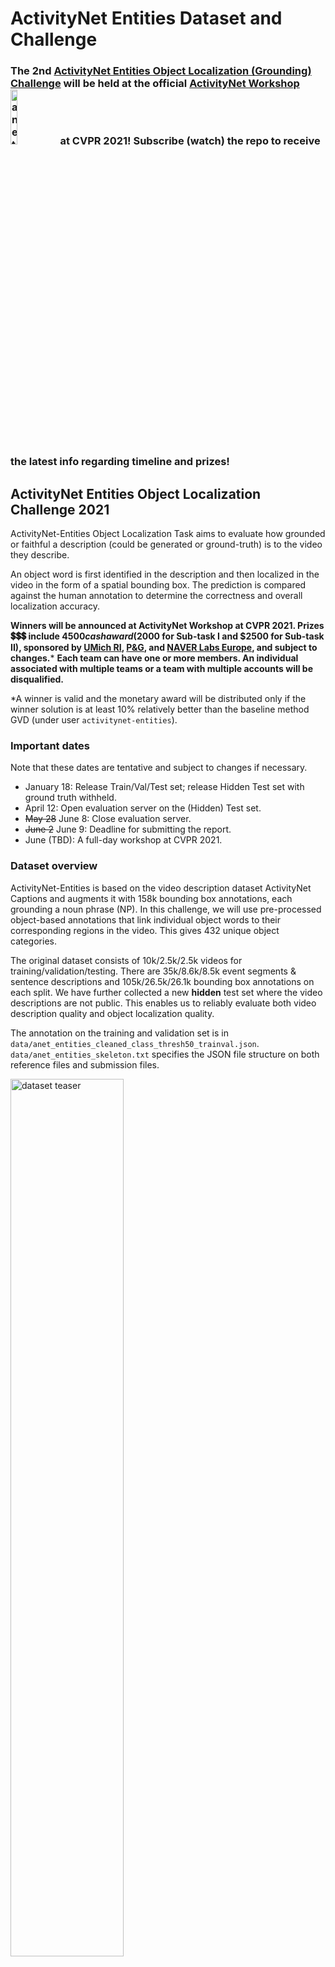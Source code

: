 # ActivityNet Entities Dataset and Challenge

### The 2nd [ActivityNet Entities Object Localization (Grounding) Challenge](http://activity-net.org/challenges/2020/tasks/guest_anet_eol.html) will be held at the official [ActivityNet Workshop](http://activity-net.org/challenges/2020/challenge.html) <img src='demo/anet_challenge_logo.png' alt="anet challenge logo" width="15%"/> at CVPR 2021! Subscribe (watch) the repo to receive the latest info regarding timeline and prizes!

## <a name="aeol"></a>ActivityNet Entities Object Localization Challenge 2021
ActivityNet-Entities Object Localization Task aims to evaluate how grounded or faithful a description (could be generated or ground-truth) is to the video they describe.

An object word is first identified in the description and then localized in the video in the form of a spatial bounding box. The prediction is compared against the human annotation to determine the correctness and overall localization accuracy.

**Winners will be announced at ActivityNet Workshop at CVPR 2021. Prizes :heavy_dollar_sign::heavy_dollar_sign::heavy_dollar_sign: include $4500 cash award ($2000 for Sub-task I and $2500 for Sub-task II), sponsored by [UMich RI](https://robotics.umich.edu/), [P&G](https://us.pg.com/), and [NAVER Labs Europe](https://europe.naverlabs.com/), and subject to changes.*** **Each team can have one or more members. An individual associated with multiple teams or a team with multiple accounts will be disqualified.**

*A winner is valid and the monetary award will be distributed only if the winner solution is at least 10% relatively better than the baseline method GVD (under user `activitynet-entities`).

### Important dates
Note that these dates are tentative and subject to changes if necessary.
- January 18: Release Train/Val/Test set; release Hidden Test set with ground truth withheld.
- April 12: Open evaluation server on the (Hidden) Test set.
- ~~May 28~~ June 8: Close evaluation server.
- ~~June 2~~ June 9: Deadline for submitting the report.
- June (TBD): A full-day workshop at CVPR 2021.

### Dataset overview
ActivityNet-Entities is based on the video description dataset ActivityNet Captions and augments it with 158k bounding box annotations, each grounding a noun phrase (NP). In this challenge, we will use pre-processed object-based annotations that link individual object words to their corresponding regions in the video. This gives 432 unique object categories.

The original dataset consists of 10k/2.5k/2.5k videos for training/validation/testing. There are 35k/8.6k/8.5k event segments & sentence descriptions and 105k/26.5k/26.1k bounding box annotations on each split. We have further collected a new **hidden** test set where the video descriptions are not public. This enables us to reliably evaluate both video description quality and object localization quality.

The annotation on the training and validation set is in `data/anet_entities_cleaned_class_thresh50_trainval.json`. `data/anet_entities_skeleton.txt` specifies the JSON file structure on both reference files and submission files.

<img src='demo/dataset_teaser.png' alt="dataset teaser" width="60%"/>

### Challenge overview

Depending on the availability of the video description during inference, we divide the challenge into two sub-tasks:

**Sub-task I**: Grounding on **GT** Sentences (public test set). The same data as in the ANet-Entities test set, which comes from ActivityNet Captions val set. The skeleton of the file is in `data/anet_entities_cleaned_class_thresh50_test_skeleton.json`, where we intentionally leave out the bounding box annotation for official evaluation purposes. GT sentences are provided.

**Sub-task II**: Grounding on **Generated** Sentences (**hidden** test set). GT sentences are NOT provided and hence both user sentence prediction and grounding prediction are required for evaluation. The skeleton of the file is in `data/anet_entities_cleaned_class_thresh50_hidden_test_skeleton.json`, where no video description nor bounding box is provided.

Regarding the format of the bounding box annotation, we first uniformly sample 10 frames from each event segment and sparsely locate objects from the description in only one of the frames where the object can be clearly observed.

### Pre-extracted features
Here are download links to region features on the public Train/Val/Test [splits](https://dl.fbaipublicfiles.com/ActivityNet-Entities/ActivityNet-Entities/fc6_feat_100rois.tar.gz) and the **hidden** Test [split](https://dl.fbaipublicfiles.com/ActivityNet-Entities/ActivityNet-Entities/fc6_feat_100rois_hidden_test.tar.gz). The region coordinates for all splits are [here](https://dl.fbaipublicfiles.com/ActivityNet-Entities/ActivityNet-Entities/anet_detection_vg_fc6_feat_100rois.h5).

Note that feature files are saved as individual *.npy files for legacy reasons. Consider merging them into batched *.h5 files (say 10-100) to speed up the data loading.

### Evaluation metrics
Due to the sparsity of the annotation, we request all participants to submit the localization results on all object categories appearing in the target sentence on all 10 sampled frames. Only the prediction at the same frame as the GT annotation will be assessed and compared against the human annotation to determine the correctness (>50% IoU indicates correct and otherwise incorrect). Localization accuracy is computed per object category and then averaged by the number of unique object categories.

The evaluation metric used in Sub-task I is Localization Accuracy (with 50% IoU threshold). We have benchmarked the baseline methods below (averaged over three runs).

| **Method** | **Localization Accuracy** |
|-----|-----------------------|
| [GVD](https://github.com/facebookresearch/grounded-video-description) | 43.45% |

The evaluation metrics used in Sub-task II include F1\_all, F1\_loc, F1\_all\_per\_sent, and F1\_loc\_per\_sent (all with 50% IoU threshold). We have benchmarked the baseline methods below (averaged over three runs).

| **Method** | **F1\_all\_per\_sent** | F1\_loc\_per\_sent | F1\_all | F1\_loc |
|-----|-----------------|-----------------|--------|--------|
| [GVD](https://github.com/facebookresearch/grounded-video-description) | **17.26%** | 58.57% | 7.46% | 22.88% |

(Important!) F1\_all, and F1\_loc are proposed as the official metrics in [Zhou et al. CVPR 2019](https://arxiv.org/pdf/1812.06587.pdf). In F1\_all, a region prediction is considered correct if the object word is correctly predicted and also correctly localized. In F1\_loc, we only consider correctly-predicted object words, i.e., language generation error (e.g., hallucinated objects) is ignored. However, as both metrics average accuracies over object categories, they emphasize unproportionally on description diversity, as object classes never predicted will have zero accuracy and reduce overall metric numbers. In fact, in the baseline method GVD, only about half of the object categories are predicted (that’s why we see a low F1\_all score). Hacks such as increasing accuracies on the long-tail classes will significantly improve the metric scores which is not exactly the purpose of the challenge. **We therefore adopt two additional metrics for this sub-task, F1\_all\_per\_sent  and F1\_loc\_per\_sent, where the accuracies are averaged over all the sentences.** Note that none of the four metrics are perfect, but at least give us a holistic view of the system performance. More details on evaluation metrics are in Sec. 5.1 and A.2 in [Zhou et al. CVPR 2019](https://arxiv.org/pdf/1812.06587.pdf).

**To determine the winner, we adopt the highest score on Localization Accuracy on Sub-task I and the highest score on F1\_all\_per\_sent on Sub-task II.**

A visual demonstration of F1\_all and F1\_loc is shown below. The evaluation script used in our evaluation server will be identical to `scripts/eval_grd_anet_entities.py`. Read the following [section](#eval) for more details.

<img src='demo/f1_scores.png' alt="f1 scores" width="60%"/>

### Evaluation servers
For Sub-task I - GT Captions: https://competitions.codalab.org/competitions/24336

For Sub-task II - Generated Captions: https://competitions.codalab.org/competitions/24334

Please follow the example in `data/anet_entities_skeleton.txt` to format your submission file.


## General Dataset Info
This repo hosts the dataset and evaluation scripts used in our paper [Grounded Video Description](https://arxiv.org/abs/1812.06587) (GVD). **We also released the source code of GVD in this [repo](https://github.com/facebookresearch/grounded-video-description).**

ActivityNet-Entities, is based on the video description dataset [ActivityNet Captions](https://cs.stanford.edu/people/ranjaykrishna/densevid/) and augments it with 158k bounding box annotations, each grounding a noun phrase (NP). Here we release the complete set of NP-based annotations as well as the pre-processed object-based annotations.

### Data
We have the following dataset files under the `data` directory.

- `anet_entities_skeleton.txt`: Specify the expected structure of the JSON annotation files.
- `split_ids_anet_entities.json`: Video IDs included in the training/validation/public testing/**hidden** testing splits.
- `anet_entities_cleaned_class_thresh50_trainval.json`: Pre-processed dataset file with object class and bounding box annotations. For training and validation splits only.
- `anet_entities_cleaned_class_thresh50_test_skeleton.json`: Object class annotation for the public testing split. This file is for evaluation server purpose and no bounding box annotation is given.
- `anet_entities_cleaned_class_thresh50_hidden_test_skeleton.json`: Object class annotation for the **hidden** testing split. This file is for evaluation server purpose and no description nor bounding box annotation is given.
- `anet_entities_trainval.json`: The raw dataset file with noun phrase and bounding box annotations. We only release the training and the validation splits for now.

Note: Both the raw dataset file and the pre-processed dataset file contain all the 12469 videos in our training and validation split (training + one half of the validation split as in ActivityNet Captions, which is based on [ActivityNet 1.3](http://activity-net.org/download.html)). This includes 626 videos without box annotations.

###  <a name="eval"></a>Evaluation
Under the `scripts` directory, we include:

- `eval_grd_anet_entities.py`: The evaluation script for object grounding on GT/generated captions. [PyTorch (tested on 1.1 and 1.3)](https://pytorch.org/get-started/locally/), [Stanford CoreNLP 3.9.1](https://stanfordnlp.github.io/CoreNLP/history.html) and the [Python wrapper](https://github.com/Lynten/stanford-corenlp) are required.
- `attr_prep_tag_NP.py`: The preprocessing scripts to obtain the NP/object annotation files.
- `anet_entities_np_stats.py`, `anet_entities_object_stats.py`: The scripts that print the dataset stats.

To evaluate attention/grounding output based upon GT sentences (metrics in paper: Attn., Grd.), run:
```
python scripts/eval_grd_anet_entities.py -s YOUR_SUBMISSION_FILE.JSON --eval_mode GT
```

To evaluate attention (same for grounding) output based upon generated sentences (metrics in paper: F1<sub>all</sub>, F1<sub>loc</sub>), similarly run:
```
python scripts/eval_grd_anet_entities.py -s YOUR_SUBMISSION_FILE.JSON --eval_mode gen --loc_mode $loc_mode
```
where setting `loc_mode=all` to perform evaluation on all object words while setting `loc_mode=loc` to perform evaluation only on correctly-predicted object words.

### FAQs
1. How are the 10 frames sampled from each video clip (event)?

   We divide each clip evenly into 10 segments and sample the middle frame of each segment. We have clarified this in the skeleton [file](https://github.com/facebookresearch/ActivityNet-Entities/blob/master/data/anet_entities_skeleton.txt#L13).

2. How can I sample the frames by myself and extract feature?

   First, you may want to check if the object region feature and RGB/motion frame-wise feature we [provided](https://github.com/facebookresearch/grounded-video-description#data-preparation) meet your requirement.
   If not, you can first download the ActivityNet videos using this [web crawler](https://github.com/activitynet/ActivityNet/blob/master/Crawler/fetch_activitynet_videos.sh) or contact the dataset [owners](http://activity-net.org/people.html) for help. An incorrect video encoding format would result in a wrong frame resolution and aspect ratio, and therefore a mismatch in the annotation. Hence, make sure you download the videos in the [best mp4 format](https://github.com/activitynet/ActivityNet/blob/master/Crawler/run_crosscheck.py#L32). Note that the web crawler is not appliable to the **hidden** test set as its video IDs are not YouTube IDs. Contact [Luowei](mailto:luozhou@umich.edu) for details.
   Once you have the videos, you can use `ffmpeg` to extract the frames. We provide an example command [here](https://github.com/facebookresearch/ActivityNet-Entities/issues/1#issuecomment-529065386).

### Additional resources
Ma et al. "Learning to Generate Grounded Visual Captions without Localization Supervision." arXiv 2019. [paper](https://arxiv.org/abs/1906.00283)  [code](https://github.com/chihyaoma/cyclical-visual-captioning)

### Reference
Please contact <luozhou@umich.edu> if you have any trouble running the code. Please cite the following paper if you use the dataset.
```
@inproceedings{zhou2019grounded,
  title={Grounded Video Description},
  author={Zhou, Luowei and Kalantidis, Yannis and Chen, Xinlei and Corso, Jason J and Rohrbach, Marcus},
  booktitle={CVPR},
  year={2019}
}
```

### Acknowledgement
We thank Chih-Yao Ma for his helpful discussions and contribution to the code on evaluation metrics. We also thank Elliot Klein for his contribution on the annotation collection interface.

### License
This project is licensed under the license found in the LICENSE file in the root directory of this source tree.

The noun phrases in these annotations are based on [ActivityNet Captions](https://cs.stanford.edu/people/ranjaykrishna/densevid/), which are linked to videos in [ActivityNet 1.3](http://activity-net.org/download.html) 
